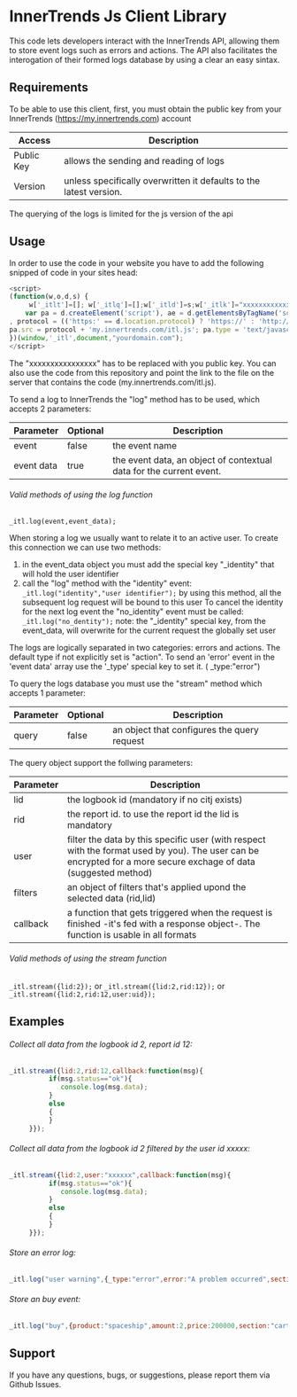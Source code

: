 
 InnerTrends Js Client Library
===================
 This code lets developers interact with the InnerTrends API, allowing them to store event logs such as errors and actions. 
 The API also facilitates the interogation of their formed logs database by using a clear an easy sintax.
 
                                         
 Requirements
-----
 To be able to use this client, first, you must obtain the public  key from your InnerTrends
 (https://my.innertrends.com) account                                        

 Access | Description
 --- | ---
 Public Key | allows the sending and reading of logs
 Version | unless specifically overwritten it defaults to the latest version.

 The querying of the logs is limited for the js version of the api

 Usage
-----
 In order to use the  code in your website you have to add the following snipped of code in your sites head:
 ```js
 <script>
(function(w,o,d,s) { 
	  w['_itlt']=[]; w['_itlq']=[];w['_itld']=s;w['_itlk']="xxxxxxxxxxxxxxxx";w[o]=w[o]||{log:function(t,v,p){w['_itlt'].push([t,v,p])},stream:function(q){w['_itlq'].push([q])}};
	 var pa = d.createElement('script'), ae = d.getElementsByTagName('script')[0]
, protocol = (('https:' == d.location.protocol) ? 'https://' : 'http://');pa.async = 1;  
 pa.src = protocol + 'my.innertrends.com/itl.js'; pa.type = 'text/javascript'; ae.parentNode.insertBefore(pa, ae);
})(window,'_itl',document,"yourdomain.com");
</script>
```
 The "xxxxxxxxxxxxxxxx" has to be replaced with you public key. 
 You can also use the code from this repository and point the link to the file on the server that contains the code (my.innertrends.com/itl.js).
 
 To send a log to InnerTrends the "log" method has to be used, which accepts 2 parameters:

Parameter | Optional | Description
--- | --- | ---
event | false | the event name
event data | true | the event data, an object of contextual data for the current event.

###### Valid methods of using the log function
  ``` _itl.log(event,event_data); ```
 
 
  When storing a log we usually want to relate it to an active user. To create this connection we can use two methods:
  1. in the event_data object you must add the special key "_identity" that will hold the user identifier
  2. call the "log" method with the "identity" event: 
      ```  _itl.log("identity","user identifier"); ```
     by using this method, all the subsequent log request will be bound to this user
     To cancel the identity for the next log event the "no_identity" event must be called:
     ```  _itl.log("no_dentity"); ```
     note: the "_identity" special key, from the event_data, will overwrite  for the current request the globally set user       
 
 The logs are logically separated in two categories: errors and actions. The default type if not explicitly set is "action". To send an 'error' event in the 'event data' array use the '_type' special key to set it. ( _type:"error")
 
 To query the logs database you must use the "stream" method   which accepts 1 parameter:

Parameter | Optional | Description
--- | --- | ---
query | false | an object that configures the query request

 The query object support the follwing parameters:
 
 Parameter  | Description
--- | ---
lid | the logbook id (mandatory if no citj exists)
rid | the report id. to use the report id the lid is mandatory
user | filter the data by this specific user (with respect with the format used by you). The user can be encrypted for a more secure exchage of data (suggested method)
filters | an object of filters that's applied upond the selected data (rid,lid)
callback | a function that gets triggered when the request is finished -it's fed with a response object-. The function is usable in all formats
 
###### Valid methods of using the stream function
 
``` _itl.stream({lid:2}); ```
or
 ``` _itl.stream({lid:2,rid:12}); ```
or
 ``` _itl.stream({lid:2,rid:12,user:uid}); ```

 Examples
-----

###### Collect all data from the logbook id 2, report id 12:

 ```js
 _itl.stream({lid:2,rid:12,callback:function(msg){
           if(msg.status=="ok"){
              console.log(msg.data);
           }
           else
           {
           }
      }}); 
 ```

###### Collect all data from the logbook id 2 filtered by the user id xxxxx:

 ```js
 _itl.stream({lid:2,user:"xxxxxx",callback:function(msg){
           if(msg.status=="ok"){
              console.log(msg.data);
           }
           else
           {
           }
      }}); 
 ```
 
###### Store an error log:

 ```js
_itl.log("user warning",{_type:"error",error:"A problem occurred",section:"campaign",context:document.location.href});
 ```
###### Store an buy event:

 ```js
_itl.log("buy",{product:"spaceship",amount:2,price:200000,section:"cart",_identity:"userid"});
 ```
 
 Support
-------------------
If you have any questions, bugs, or suggestions, please report them via Github Issues.  
